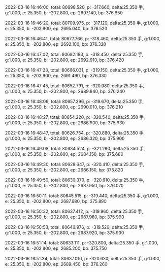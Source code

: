 2022-03-16 16:46:00, total: 80698.520, p: -317.660, delta:25.350 手, g:1.000, e: 25.350, b: -202.800, ep: 2697.140, bp: 376.850

2022-03-16 16:46:20, total: 80709.975, p: -317.120, delta:25.350 手, g:1.000, e: 25.350, b: -202.800, ep: 2695.040, bp: 376.520

2022-03-16 16:46:41, total: 80677.766, p: -318.460, delta:25.350 手, g:1.000, e: 25.350, b: -202.800, ep: 2692.100, bp: 376.320

2022-03-16 16:47:02, total: 80682.183, p: -318.450, delta:25.350 手, g:1.000, e: 25.350, b: -202.800, ep: 2692.910, bp: 376.420

2022-03-16 16:47:23, total: 80666.031, p: -319.150, delta:25.350 手, g:1.000, e: 25.350, b: -202.800, ep: 2691.490, bp: 376.330

2022-03-16 16:47:45, total: 80652.791, p: -320.080, delta:25.350 手, g:1.000, e: 25.350, b: -202.800, ep: 2689.840, bp: 376.240

2022-03-16 16:48:06, total: 80657.296, p: -319.670, delta:25.350 手, g:1.000, e: 25.350, b: -202.800, ep: 2690.010, bp: 376.210

2022-03-16 16:48:27, total: 80654.220, p: -320.540, delta:25.350 手, g:1.000, e: 25.350, b: -202.800, ep: 2686.900, bp: 375.930

2022-03-16 16:48:47, total: 80626.754, p: -320.880, delta:25.350 手, g:1.000, e: 25.350, b: -202.800, ep: 2686.320, bp: 375.900

2022-03-16 16:49:08, total: 80634.524, p: -321.290, delta:25.350 手, g:1.000, e: 25.350, b: -202.800, ep: 2684.150, bp: 375.680

2022-03-16 16:49:30, total: 80628.647, p: -320.410, delta:25.350 手, g:1.000, e: 25.350, b: -202.800, ep: 2686.150, bp: 375.820

2022-03-16 16:49:50, total: 80630.379, p: -320.610, delta:25.350 手, g:1.000, e: 25.350, b: -202.800, ep: 2687.950, bp: 376.070

2022-03-16 16:50:11, total: 80645.515, p: -319.440, delta:25.350 手, g:1.000, e: 25.350, b: -202.800, ep: 2687.680, bp: 375.890

2022-03-16 16:50:32, total: 80637.412, p: -319.960, delta:25.350 手, g:1.000, e: 25.350, b: -202.800, ep: 2687.960, bp: 375.990

2022-03-16 16:50:53, total: 80640.976, p: -319.520, delta:25.350 手, g:1.000, e: 25.350, b: -202.800, ep: 2687.920, bp: 375.930

2022-03-16 16:51:14, total: 80633.111, p: -320.800, delta:25.350 手, g:1.000, e: 25.350, b: -202.800, ep: 2685.200, bp: 375.750

2022-03-16 16:51:34, total: 80637.010, p: -320.630, delta:25.350 手, g:1.000, e: 25.350, b: -202.800, ep: 2689.450, bp: 376.260